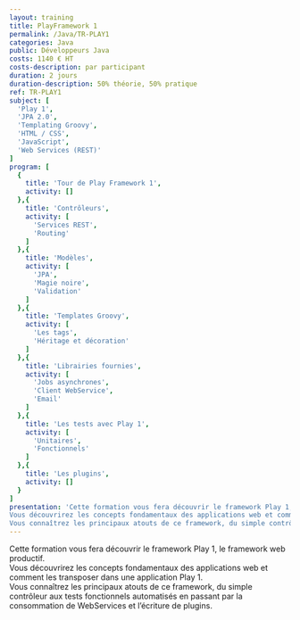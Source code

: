 ```yaml
---
layout: training
title: PlayFramework 1
permalink: /Java/TR-PLAY1
categories: Java
public: Développeurs Java
costs: 1140 € HT
costs-description: par participant
duration: 2 jours
duration-description: 50% théorie, 50% pratique
ref: TR-PLAY1
subject: [
  'Play 1',
  'JPA 2.0',
  'Templating Groovy',
  'HTML / CSS',
  'JavaScript',
  'Web Services (REST)'
]
program: [
  {
    title: 'Tour de Play Framework 1',
    activity: []
  },{
    title: 'Contrôleurs',
    activity: [
      'Services REST',
      'Routing'
    ]
  },{
    title: 'Modèles',
    activity: [
      'JPA',
      'Magie noire',
      'Validation'
    ]
  },{
    title: 'Templates Groovy',
    activity: [
      'Les tags',
      'Héritage et décoration'
    ]
  },{
    title: 'Librairies fournies',
    activity: [
      'Jobs asynchrones',
      'Client WebService',
      'Email'
    ]
  },{
    title: 'Les tests avec Play 1',
    activity: [
      'Unitaires',
      'Fonctionnels'
    ]
  },{
    title: 'Les plugins',
    activity: []
  }
]
presentation: 'Cette formation vous fera découvrir le framework Play 1, le framework web productif.
Vous découvrirez les concepts fondamentaux des applications web et comment les transposer dans une application Play 1.
Vous connaîtrez les principaux atouts de ce framework, du simple contrôleur aux tests fonctionnels automatisés en passant par la consommation de WebServices et l’écriture de plugins.'
---
```


Cette formation vous fera découvrir le framework Play 1, le framework web productif.  
Vous découvrirez les concepts fondamentaux des applications web et comment les transposer dans une application Play 1.  
Vous connaîtrez les principaux atouts de ce framework, du simple contrôleur aux tests fonctionnels automatisés en passant par la consommation de WebServices et l’écriture de plugins.
